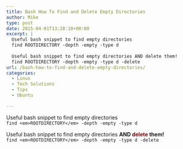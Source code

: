 ```yaml
---
title: Bash How To Find and Delete Empty Directories
author: Mike
type: post
date: 2015-04-01T13:28:10+00:00
excerpt: |
  Useful bash snippet to find empty directories
  find ROOTDIRECTORY -depth -empty -type d
  
  Useful bash snippet to find empty directories AND delete them!
  find ROOTDIRECTORY -depth -empty -type d -delete
url: /bash-how-to-find-and-delete-empty-directories/
categories:
  - Linux
  - Tech Solutions
  - Tips
  - Ubuntu

---
```

Useful bash snippet to find empty directories  
`find <em>ROOTDIRECTORY</em> -depth -empty -type d` 

Useful bash snippet to find empty directories **AND <span style="color: #800000;">delete</span> them!**  
`find <em>ROOTDIRECTORY</em> -depth -empty -type d -delete`